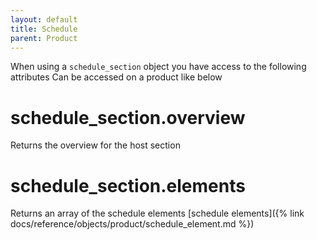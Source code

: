 ```yaml
---
layout: default
title: Schedule
parent: Product
---
```


When using a `schedule_section` object you have access to the following attributes
Can be accessed on a product like below


# schedule_section.overview

Returns the overview for the host section


# schedule_section.elements

Returns an array of the schedule elements [schedule elements]({% link docs/reference/objects/product/schedule_element.md %})

